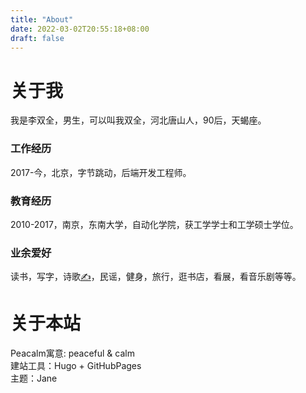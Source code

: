 ```yaml
---
title: "About"
date: 2022-03-02T20:55:18+08:00
draft: false
---
```


# 关于我
我是李双全，男生，可以叫我双全，河北唐山人，90后，天蝎座。  

### 工作经历
2017-今，北京，字节跳动，后端开发工程师。

### 教育经历
2010-2017，南京，东南大学，自动化学院，获工学学士和工学硕士学位。

### 业余爱好
读书，写字，诗歌[✍️](https://muyesq.cn)，民谣，健身，旅行，逛书店，看展，看音乐剧等等。

# 关于本站
Peacalm寓意: peaceful & calm  
建站工具：Hugo + GitHubPages  
主题：Jane  
